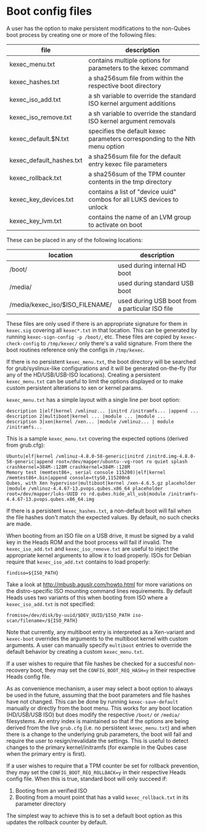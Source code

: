 # Boot config files

A user has the option to make persistent modifications to the non-Qubes boot process by creating one or more of the following files:

| file | description |
| ---- | ---- |
| kexec_menu.txt | contains multiple options for parameters to the kexec command |
| kexec_hashes.txt | a sha256sum file from within the respective boot directory |
| kexec_iso_add.txt | a sh variable to override the standard ISO kernel argument additions |
| kexec_iso_remove.txt | a sh variable to override the standard ISO kernel argument removals |
| kexec_default.$N.txt | specifies the default kexec parameters corresponding to the Nth menu option |
| kexec_default_hashes.txt | a sha256sum file for the default entry kexec file parameters |
| kexec_rollback.txt | a sha256sum of the TPM counter contents in the tmp directory |
| kexec_key_devices.txt | contains a list of "device uuid" combos for all LUKS devices to unlock |
| kexec_key_lvm.txt | contains the name of an LVM group to activate on boot |

These can be placed in any of the following locations:

| location | description |
| ---- | ---- |
| /boot/ | used during internal HD boot |
| /media/ | used during standard USB boot |
| /media/kexec_iso/$ISO_FILENAME/ | used during USB boot from a particular ISO file |

These files are only used if there is an appropriate signature for them in `kexec.sig` covering all `kexec*.txt` in that location.  This can be generated by running `kexec-sign-config -p /boot/`, etc.  These files are copied by `kexec-check-config` to `/tmp/kexec/` only there's a valid signature.  From there the boot routines reference only the configs in `/tmp/kexec`.

If there is no persistent `kexec_menu.txt`, the boot directory will be searched for grub/syslinux-like configurations and it will be generated on-the-fly (for any of the HD/USB/USB-ISO locations).  Creating a persistent `kexec_menu.txt` can be useful to limit the options displayed or to make custom persistent alterations to xen or kernel params.

`kexec_menu.txt` has a simple layout with a single line per boot option:

```
description 1|elf|kernel /vmlinuz... |initrd /initramfs... |append ...
description 2|multiboot|kernel ... |module ... |module ...
description 3|xen|kernel /xen... |module /vmlinuz... | module /initramfs...
```

This is a sample `kexec_menu.txt` covering the expected options (derived from grub.cfg):

```
Ubuntu|elf|kernel /vmlinuz-4.8.0-58-generic|initrd /initrd.img-4.8.0-58-generic|append root=/dev/mapper/ubuntu--vg-root ro quiet splash crashkernel=384M-:128M crashkernel=384M-:128M
Memory test (memtest86+, serial console 115200)|elf|kernel /memtest86+.bin|append console=ttyS0,115200n8
Qubes, with Xen hypervisor|multiboot|kernel /xen-4.6.5.gz placeholder |module /vmlinuz-4.4.67-13.pvops.qubes.x86_64 placeholder root=/dev/mapper/luks-UUID ro rd.qubes.hide_all_usb|module /initramfs-4.4.67-13.pvops.qubes.x86_64.img
```

If there is a persistent `kexec_hashes.txt`, a non-default boot will fail when the file hashes don't match the expected values.  By default, no such checks are made.

When booting from an ISO file on a USB drive, it must be signed by a valid key in the Heads ROM and the boot process will fail if invalid. The `kexec_iso_add.txt` and `kexec_iso_remove.txt` are useful to inject the appropriate kernel arguments to allow it to load properly. ISOs for Debian require that `kexec_iso_add.txt` contains to load properly:

```
findiso=${ISO_PATH}
```

Take a look at http://mbusb.aguslr.com/howto.html for more variations on the distro-specific ISO mounting command lines requirements.  By default Heads uses two variants of this when booting from ISO where a `kexec_iso_add.txt` is not specified:

```
fromiso=/dev/disk/by-uuid/$DEV_UUID/$ISO_PATH iso-scan/filename=/${ISO_PATH}
```

Note that currently, any multiboot entry is interpreted as a Xen-variant and `kexec-boot` overrides the arguments to the multiboot kernel with custom arguments.  A user can manually specify `multiboot` entries to override the default behavior by creating a custom `kexec_menu.txt`.

If a user wishes to require that file hashes be checked for a succesful non-recovery boot, they may set the `CONFIG_BOOT_REQ_HASH=y` in their respective Heads config file.

As as convenience mechanism, a user may select a boot option to always be used in the future, assuming that the boot parameters and file hashes have not changed.  This can be done by running `kexec-save-default` manually or directly from the boot menu.  This works for any boot location (HD/USB/USB ISO) but does modify the respective `/boot/` or `/media/` filesystems.  An entry index is maintained so that if the options are being derived from the live `grub.cfg` (i.e. no persistent `kexec_menu.txt`) and when there is a change to the underlying grub parameters, the boot will fail and require the user to resign/revalidate the settings.  This is useful to detect changes to the primary kernel/initramfs (for example in the Qubes case when the primary entry is first).


If a user wishes to require that a TPM counter be set for rollback prevention, they may set the `CONFIG_BOOT_REQ_ROLLBACK=y` in their respective Heads config file.  When this is true, standard boot will only succeed if:

1) Booting from an verified ISO
2) Booting from a mount point that has a valid `kexec_rollback.txt` in its parameter directory

The simplest way to achieve this is to set a default boot option as this updates the rollback counter by default.
